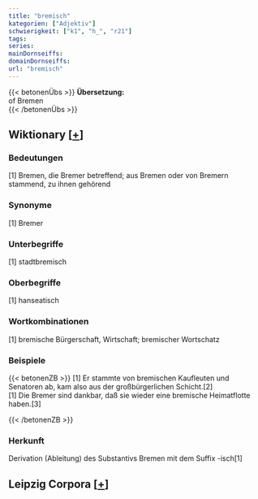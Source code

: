 ```yaml
---
title: "bremisch"
kategorien: ["Adjektiv"]
schwierigkeit: ["k1", "h_", "r21"]
tags:
series:
mainDornseiffs:
domainDornseiffs:
url: "bremisch"
---
```


{{< betonenÜbs >}}
**Übersetzung:**  
of Bremen  
{{< /betonenÜbs >}}

## Wiktionary [[+](https://de.wiktionary.org/wiki/bremisch)]

### Bedeutungen
[1] Bremen, die Bremer betreffend; aus Bremen oder von Bremern stammend, zu ihnen gehörend  

### Synonyme
[1] Bremer  

### Unterbegriffe
[1] stadtbremisch  

### Oberbegriffe
[1] hanseatisch  

### Wortkombinationen
[1] bremische Bürgerschaft, Wirtschaft; bremischer Wortschatz  

### Beispiele
{{< betonenZB >}}
[1] Er stammte von bremischen Kaufleuten und Senatoren ab, kam also aus der großbürgerlichen Schicht.[2]  
[1] Die Bremer sind dankbar, daß sie wieder eine bremische Heimatflotte haben.[3]  

{{< /betonenZB >}}
### Herkunft
Derivation (Ableitung) des Substantivs Bremen mit dem Suffix -isch[1]  


## Leipzig Corpora [[+](https://corpora.uni-leipzig.de/en/res?word=bremisch&corpusId=deu_newscrawl-public_2018)]

